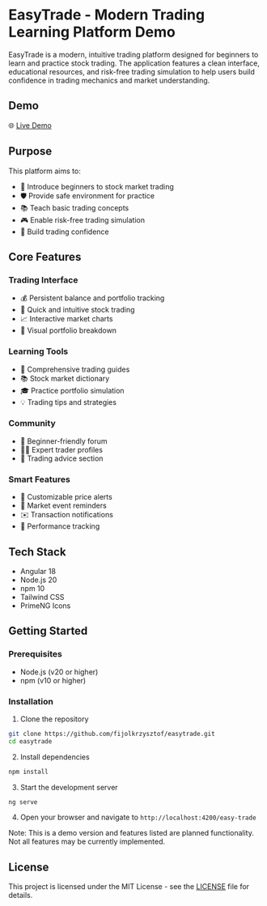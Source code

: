 # EasyTrade - Modern Trading Learning Platform Demo

EasyTrade is a modern, intuitive trading platform designed for beginners to learn and practice stock trading. The application features a clean interface, educational resources, and risk-free trading simulation to help users build confidence in trading mechanics and market understanding.

## Demo

🌐 [Live Demo](https://fijolkrzysztof.github.io/easy-trade/)

## Purpose

This platform aims to:
- 🎯 Introduce beginners to stock market trading
- 🛡️ Provide safe environment for practice
- 📚 Teach basic trading concepts
- 🎮 Enable risk-free trading simulation
- 🚀 Build trading confidence

## Core Features

### Trading Interface
- 💰 Persistent balance and portfolio tracking
- 🔄 Quick and intuitive stock trading
- 📈 Interactive market charts
- 🥧 Visual portfolio breakdown

### Learning Tools
- 📖 Comprehensive trading guides
- 📚 Stock market dictionary
- 🎓 Practice portfolio simulation
- 💡 Trading tips and strategies

### Community
- 👥 Beginner-friendly forum
- 👨‍🏫 Expert trader profiles
- 💭 Trading advice section

### Smart Features
- 🔔 Customizable price alerts
- 📅 Market event reminders
- ✉️ Transaction notifications
- 🎯 Performance tracking

## Tech Stack

- Angular 18
- Node.js 20
- npm 10
- Tailwind CSS
- PrimeNG Icons

## Getting Started

### Prerequisites
- Node.js (v20 or higher)
- npm (v10 or higher)

### Installation

1. Clone the repository
```bash
git clone https://github.com/fijolkrzysztof/easytrade.git
cd easytrade
```

2. Install dependencies
```bash
npm install
```

3. Start the development server
```bash
ng serve
```

4. Open your browser and navigate to `http://localhost:4200/easy-trade`

Note: This is a demo version and features listed are planned functionality. Not all features may be currently implemented.

## License

This project is licensed under the MIT License - see the [LICENSE](LICENSE) file for details.
